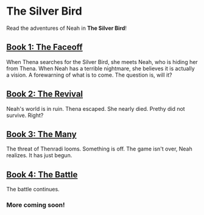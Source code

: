 # The Silver Bird

Read the adventures of Neah in **The Silver Bird**!

## [Book 1: The Faceoff](/Book1.md)
When Thena searches for the Silver Bird, she meets Neah, who is hiding her from Thena. When Neah has a terrible nightmare, she believes it is actually a vision. A forewarning of what is to come. The question is, will it?

## [Book 2: The Revival](/Book2.md)
Neah's world is in ruin. Thena escaped. She nearly died. Prethy did not survive. Right?

## [Book 3: The Many](/Book3.md)

The threat of Thenradi looms. Something is off. The game isn't over, Neah realizes. It has just begun.

## [Book 4: The Battle](/Book4.md)

The battle continues.

### More coming soon!
